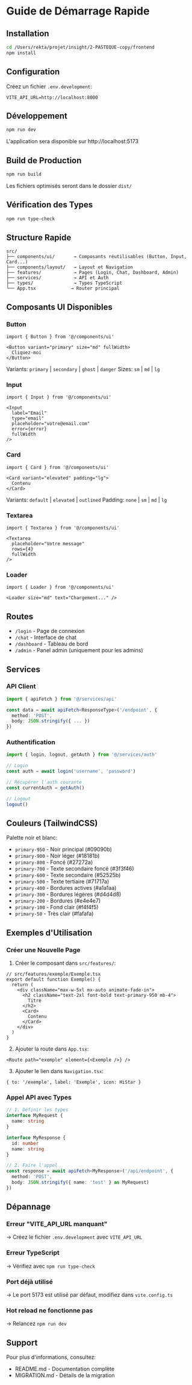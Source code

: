 # Guide de Démarrage Rapide

## Installation

```bash
cd /Users/rekta/projet/insight/2-PASTEQUE-copy/frontend
npm install
```

## Configuration

Créez un fichier `.env.development`:

```env
VITE_API_URL=http://localhost:8000
```

## Développement

```bash
npm run dev
```

L'application sera disponible sur http://localhost:5173

## Build de Production

```bash
npm run build
```

Les fichiers optimisés seront dans le dossier `dist/`

## Vérification des Types

```bash
npm run type-check
```

## Structure Rapide

```
src/
├── components/ui/       → Composants réutilisables (Button, Input, Card...)
├── components/layout/   → Layout et Navigation
├── features/            → Pages (Login, Chat, Dashboard, Admin)
├── services/            → API et Auth
├── types/               → Types TypeScript
└── App.tsx             → Router principal
```

## Composants UI Disponibles

### Button
```tsx
import { Button } from '@/components/ui'

<Button variant="primary" size="md" fullWidth>
  Cliquez-moi
</Button>
```

Variants: `primary` | `secondary` | `ghost` | `danger`
Sizes: `sm` | `md` | `lg`

### Input
```tsx
import { Input } from '@/components/ui'

<Input
  label="Email"
  type="email"
  placeholder="votre@email.com"
  error={error}
  fullWidth
/>
```

### Card
```tsx
import { Card } from '@/components/ui'

<Card variant="elevated" padding="lg">
  Contenu
</Card>
```

Variants: `default` | `elevated` | `outlined`
Padding: `none` | `sm` | `md` | `lg`

### Textarea
```tsx
import { Textarea } from '@/components/ui'

<Textarea
  placeholder="Votre message"
  rows={4}
  fullWidth
/>
```

### Loader
```tsx
import { Loader } from '@/components/ui'

<Loader size="md" text="Chargement..." />
```

## Routes

- `/login` - Page de connexion
- `/chat` - Interface de chat
- `/dashboard` - Tableau de bord
- `/admin` - Panel admin (uniquement pour les admins)

## Services

### API Client
```typescript
import { apiFetch } from '@/services/api'

const data = await apiFetch<ResponseType>('/endpoint', {
  method: 'POST',
  body: JSON.stringify({ ... })
})
```

### Authentification
```typescript
import { login, logout, getAuth } from '@/services/auth'

// Login
const auth = await login('username', 'password')

// Récupérer l'auth courante
const currentAuth = getAuth()

// Logout
logout()
```

## Couleurs (TailwindCSS)

Palette noir et blanc:

- `primary-950` - Noir principal (#09090b)
- `primary-900` - Noir léger (#18181b)
- `primary-800` - Foncé (#27272a)
- `primary-700` - Texte secondaire foncé (#3f3f46)
- `primary-600` - Texte secondaire (#52525b)
- `primary-500` - Texte tertiaire (#71717a)
- `primary-400` - Bordures actives (#a1a1aa)
- `primary-300` - Bordures légères (#d4d4d8)
- `primary-200` - Bordures (#e4e4e7)
- `primary-100` - Fond clair (#f4f4f5)
- `primary-50` - Très clair (#fafafa)

## Exemples d'Utilisation

### Créer une Nouvelle Page

1. Créer le composant dans `src/features/`:
```tsx
// src/features/exemple/Exemple.tsx
export default function Exemple() {
  return (
    <div className="max-w-5xl mx-auto animate-fade-in">
      <h2 className="text-2xl font-bold text-primary-950 mb-4">
        Titre
      </h2>
      <Card>
        Contenu
      </Card>
    </div>
  )
}
```

2. Ajouter la route dans `App.tsx`:
```tsx
<Route path="exemple" element={<Exemple />} />
```

3. Ajouter le lien dans `Navigation.tsx`:
```tsx
{ to: '/exemple', label: 'Exemple', icon: HiStar }
```

### Appel API avec Types

```typescript
// 1. Définir les types
interface MyRequest {
  name: string
}

interface MyResponse {
  id: number
  name: string
}

// 2. Faire l'appel
const response = await apiFetch<MyResponse>('/api/endpoint', {
  method: 'POST',
  body: JSON.stringify({ name: 'test' } as MyRequest)
})
```

## Dépannage

### Erreur "VITE_API_URL manquant"
→ Créez le fichier `.env.development` avec `VITE_API_URL`

### Erreur TypeScript
→ Vérifiez avec `npm run type-check`

### Port déjà utilisé
→ Le port 5173 est utilisé par défaut, modifiez dans `vite.config.ts`

### Hot reload ne fonctionne pas
→ Relancez `npm run dev`

## Support

Pour plus d'informations, consultez:
- README.md - Documentation complète
- MIGRATION.md - Détails de la migration
